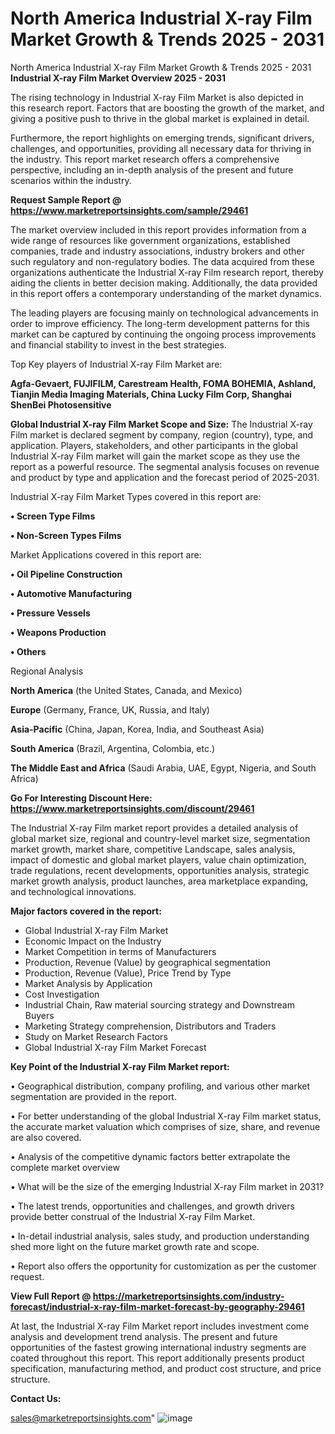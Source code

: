 # North America Industrial X-ray Film Market Growth & Trends 2025 - 2031
North America Industrial X-ray Film Market Growth & Trends 2025 - 2031
<Strong> Industrial X-ray Film Market Overview 2025 - 2031</strong>

The rising technology in Industrial X-ray Film Market is also depicted in this research report. Factors that are boosting the growth of the market, and giving a positive push to thrive in the global market is explained in detail.

Furthermore, the report highlights on emerging trends, significant drivers, challenges, and opportunities, providing all necessary data for thriving in the industry. This report market research offers a comprehensive perspective, including an in-depth analysis of the present and future scenarios within the industry.

<strong>Request Sample Report @ <a href=https://www.marketreportsinsights.com/sample/29461>https://www.marketreportsinsights.com/sample/29461</a></strong>

The market overview included in this report provides information from a wide range of resources like government organizations, established companies, trade and industry associations, industry brokers and other such regulatory and non-regulatory bodies. The data acquired from these organizations authenticate the Industrial X-ray Film research report, thereby aiding the clients in better decision making. Additionally, the data provided in this report offers a contemporary understanding of the market dynamics.

The leading players are focusing mainly on technological advancements in order to improve efficiency. The long-term development patterns for this market can be captured by continuing the ongoing process improvements and financial stability to invest in the best strategies.

Top Key players of Industrial X-ray Film Market are:

<strong>Agfa-Gevaert, FUJIFILM, Carestream Health, FOMA BOHEMIA, Ashland, Tianjin Media Imaging Materials, China Lucky Film Corp, Shanghai ShenBei Photosensitive</strong>

<strong><b>Global Industrial X-ray Film Market Scope and Size:</b></strong>
The Industrial X-ray Film market is declared segment by company, region (country), type, and application. Players, stakeholders, and other participants in the global Industrial X-ray Film market will gain the market scope as they use the report as a powerful resource. The segmental analysis focuses on revenue and product by type and application and the forecast period of 2025-2031.

Industrial X-ray Film Market Types covered in this report are:

<strong>• Screen Type Films

• Non-Screen Types Films</strong>

Market Applications covered in this report are:

<strong>• Oil Pipeline Construction

• Automotive Manufacturing

• Pressure Vessels

• Weapons Production

• Others</strong> 

Regional Analysis

<strong>North America</strong> (the United States, Canada, and Mexico)

<strong>Europe</strong> (Germany, France, UK, Russia, and Italy)

<strong>Asia-Pacific</strong> (China, Japan, Korea, India, and Southeast Asia)

<strong>South America</strong> (Brazil, Argentina, Colombia, etc.)

<strong>The Middle East and Africa</strong> (Saudi Arabia, UAE, Egypt, Nigeria, and South Africa)

<strong>Go For Interesting Discount Here: <a href=https://www.marketreportsinsights.com/discount/29461>https://www.marketreportsinsights.com/discount/29461</a></strong>

The Industrial X-ray Film market report provides a detailed analysis of global market size, regional and country-level market size, segmentation market growth, market share, competitive Landscape, sales analysis, impact of domestic and global market players, value chain optimization, trade regulations, recent developments, opportunities analysis, strategic market growth analysis, product launches, area marketplace expanding, and technological innovations.

<strong><b>Major factors covered in the report:</b></strong>
<ul>
  <li>Global Industrial X-ray Film Market </li>
  <li>Economic Impact on the Industry</li>
  <li>Market Competition in terms of Manufacturers</li>
  <li>Production, Revenue (Value) by geographical segmentation</li>
  <li>Production, Revenue (Value), Price Trend by Type</li>
  <li>Market Analysis by Application</li>
  <li>Cost Investigation</li>
  <li>Industrial Chain, Raw material sourcing strategy and Downstream Buyers</li>
  <li>Marketing Strategy comprehension, Distributors and Traders</li>
  <li>Study on Market Research Factors</li>
  <li>Global Industrial X-ray Film Market Forecast</li>
</ul>

<strong><b>Key Point of the Industrial X-ray Film Market report:</b></strong>

• Geographical distribution, company profiling, and various other market segmentation are provided in the report.

• For better understanding of the global Industrial X-ray Film market status, the accurate market valuation which comprises of size, share, and revenue are also covered.

• Analysis of the competitive dynamic factors better extrapolate the complete market overview

• What will be the size of the emerging Industrial X-ray Film market in 2031?

• The latest trends, opportunities and challenges, and growth drivers provide better construal of the Industrial X-ray Film Market.

• In-detail industrial analysis, sales study, and production understanding shed more light on the future market growth rate and scope.

• Report also offers the opportunity for customization as per the customer request.

<strong><b>View Full Report @ <a href=https://marketreportsinsights.com/industry-forecast/industrial-x-ray-film-market-forecast-by-geography-29461>https://marketreportsinsights.com/industry-forecast/industrial-x-ray-film-market-forecast-by-geography-29461</a></b></strong>


At last, the Industrial X-ray Film Market report includes investment come analysis and development trend analysis. The present and future opportunities of the fastest growing international industry segments are coated throughout this report. This report additionally presents product specification, manufacturing method, and product cost structure, and price structure.

<strong>Contact Us:</strong>

sales@marketreportsinsights.com"
![image](https://github.com/user-attachments/assets/8784dc26-d80f-472a-8025-063a9bbf90d4)
